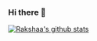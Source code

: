 ### Hi there 👋

<!--
**rakshaa2000/rakshaa2000** is a ✨ _special_ ✨ repository because its `README.md` (this file) appears on your GitHub profile.

Here are some ideas to get you started:

- 🔭 I’m currently working on ...
- 🌱 I’m currently learning ...
- 👯 I’m looking to collaborate on ...
- 🤔 I’m looking for help with ...
- 💬 Ask me about ...
- 📫 How to reach me: ...
- 😄 Pronouns: ...
- ⚡ Fun fact: ...
-->
[![Rakshaa's github stats](https://github-readme-stats.vercel.app/api?username=rakshaa2000)](https://github.com/rakshaa2000/github-readme-stats)
